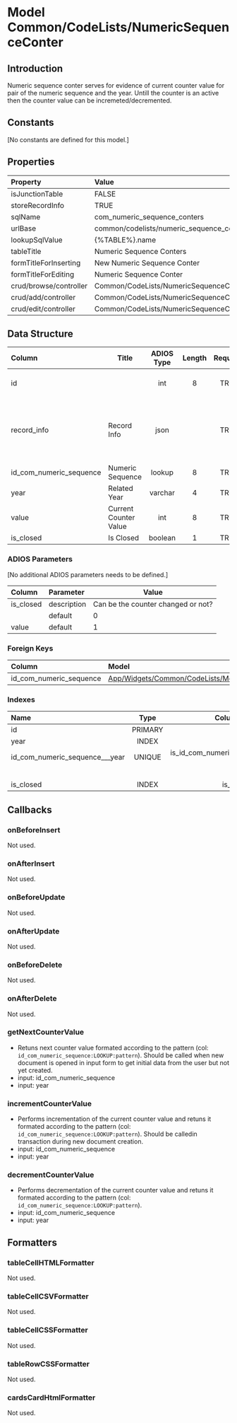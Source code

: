 # Model Common/CodeLists/NumericSequenceConter

## Introduction

Numeric sequence conter serves for evidence of current counter value for pair of the numeric sequence and the year. Untill the counter is an active then the counter value can be incremeted/decremented.

## Constants

[No constants are defined for this model.]

## Properties

| Property               | Value                                           |
| :--------------------- | :---------------------------------------------- |
| isJunctionTable        | FALSE                                           |
| storeRecordInfo        | TRUE                                            |
| sqlName                | com_numeric_sequence_conters                    |
| urlBase                | common/codelists/numeric_sequence_conters       |
| lookupSqlValue         | {%TABLE%}.name                                  |
| tableTitle             | Numeric Sequence Conters                        |
| formTitleForInserting  | New Numeric Sequence Conter                      |
| formTitleForEditing    | Numeric Sequence Conter                          |
| crud/browse/controller | Common/CodeLists/NumericSequenceConters         |
| crud/add/controller    | Common/CodeLists/NumericSequenceConter/AddOrEdit |
| crud/edit/controller   | Common/CodeLists/NumericSequenceConter/AddOrEdit |

## Data Structure

| Column                  | Title                 | ADIOS Type | Length | Required | Notes                                      |
| :---------------------- | --------------------- | :--------: | :----: | :------: | :----------------------------------------- |
| id                      |                       |    int     |   8    |   TRUE   | Unique record ID                           |
| record_info             | Record Info           |    json    |        |   TRUE   | Info about INSERT and UPDATE time & author |
| id_com_numeric_sequence | Numeric Sequence      |   lookup   |   8    |   TRUE   |                                            |
| year                    | Related Year          |  varchar   |   4    |   TRUE   |                                            |
| value                   | Current Counter Value |    int     |   8    |   TRUE   |                                            |
| is_closed               | Is Closed             |  boolean   |   1    |   TRUE   |                                            |

### ADIOS Parameters

[No additional ADIOS parameters needs to be defined.]

| Column    | Parameter   | Value                              |
| :-------- | :---------- | ---------------------------------- |
| is_closed | description | Can be the counter changed or not? |
|           | default     | 0                                  |
| value     | default     | 1                                  |

### Foreign Keys

| Column                  | Model                                                                               | Relation | OnUpdate | OnDelete |
| :---------------------- | :---------------------------------------------------------------------------------- | :------: | -------- | -------- |
| id_com_numeric_sequence | [App/Widgets/Common/CodeLists/Models/NumericSequence](../Models/NumericSequence.md) |   1:N    | Cascade  | Cascade  |

### Indexes

| Name                           |  Type   |                 Column + Order |
| :----------------------------- | :-----: | -----------------------------: |
| id                             | PRIMARY |                         id ASC |
| year                           |  INDEX  |                      year DESC |
| id_com_numeric_sequence___year | UNIQUE  | is_id_com_numeric_sequence ASC |
|                                |         |                       year ASC |
| is_closed                      |  INDEX  |                  is_closed ASC |


## Callbacks

### onBeforeInsert

Not used.

### onAfterInsert

Not used.

### onBeforeUpdate

Not used.

### onAfterUpdate

Not used.

### onBeforeDelete

Not used.

### onAfterDelete

Not used.

### getNextCounterValue

* Retuns next counter value formated according to the pattern (col: `id_com_numeric_sequence:LOOKUP:pattern`). Should be called when new document is opened in input form to get initial data from the user but not yet created.
* input: id_com_numeric_sequence
* input: year

### incrementCounterValue

* Performs incrementation of the current counter value and retuns it formated according to the pattern (col: `id_com_numeric_sequence:LOOKUP:pattern`). Should be calledin transaction during new document creation.
* input: id_com_numeric_sequence
* input: year

### decrementCounterValue

* Performs decrementation of the current counter value and retuns it formated according to the pattern (col: `id_com_numeric_sequence:LOOKUP:pattern`).
* input: id_com_numeric_sequence
* input: year

## Formatters

### tableCellHTMLFormatter

Not used.

### tableCellCSVFormatter

Not used.

### tableCellCSSFormatter

Not used.

### tableRowCSSFormatter

Not used.

### cardsCardHtmlFormatter

Not used.
